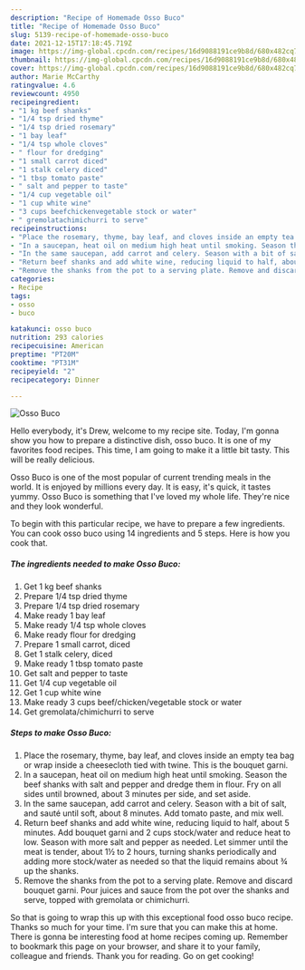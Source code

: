 ```yaml
---
description: "Recipe of Homemade Osso Buco"
title: "Recipe of Homemade Osso Buco"
slug: 5139-recipe-of-homemade-osso-buco
date: 2021-12-15T17:18:45.719Z
image: https://img-global.cpcdn.com/recipes/16d9088191ce9b8d/680x482cq70/osso-buco-recipe-main-photo.jpg
thumbnail: https://img-global.cpcdn.com/recipes/16d9088191ce9b8d/680x482cq70/osso-buco-recipe-main-photo.jpg
cover: https://img-global.cpcdn.com/recipes/16d9088191ce9b8d/680x482cq70/osso-buco-recipe-main-photo.jpg
author: Marie McCarthy
ratingvalue: 4.6
reviewcount: 4950
recipeingredient:
- "1 kg beef shanks"
- "1/4 tsp dried thyme"
- "1/4 tsp dried rosemary"
- "1 bay leaf"
- "1/4 tsp whole cloves"
- " flour for dredging"
- "1 small carrot diced"
- "1 stalk celery diced"
- "1 tbsp tomato paste"
- " salt and pepper to taste"
- "1/4 cup vegetable oil"
- "1 cup white wine"
- "3 cups beefchickenvegetable stock or water"
- " gremolatachimichurri to serve"
recipeinstructions:
- "Place the rosemary, thyme, bay leaf, and cloves inside an empty tea bag or wrap inside a cheesecloth tied with twine. This is the bouquet garni."
- "In a saucepan, heat oil on medium high heat until smoking. Season the beef shanks with salt and pepper and dredge them in flour. Fry on all sides until browned, about 3 minutes per side, and set aside."
- "In the same saucepan, add carrot and celery. Season with a bit of salt, and sauté until soft, about 8 minutes. Add tomato paste, and mix well."
- "Return beef shanks and add white wine, reducing liquid to half, about 5 minutes. Add bouquet garni and 2 cups stock/water and reduce heat to low. Season with more salt and pepper as needed. Let simmer until the meat is tender, about 1½ to 2 hours, turning shanks periodically and adding more stock/water as needed so that the liquid remains about ¾ up the shanks."
- "Remove the shanks from the pot to a serving plate. Remove and discard bouquet garni. Pour juices and sauce from the pot over the shanks and serve, topped with gremolata or chimichurri."
categories:
- Recipe
tags:
- osso
- buco

katakunci: osso buco 
nutrition: 293 calories
recipecuisine: American
preptime: "PT20M"
cooktime: "PT31M"
recipeyield: "2"
recipecategory: Dinner

---
```



![Osso Buco](https://img-global.cpcdn.com/recipes/16d9088191ce9b8d/680x482cq70/osso-buco-recipe-main-photo.jpg)

Hello everybody, it's Drew, welcome to my recipe site. Today, I'm gonna show you how to prepare a distinctive dish, osso buco. It is one of my favorites food recipes. This time, I am going to make it a little bit tasty. This will be really delicious.

Osso Buco is one of the most popular of current trending meals in the world. It is enjoyed by millions every day. It is easy, it's quick, it tastes yummy. Osso Buco is something that I've loved my whole life. They're nice and they look wonderful.




To begin with this particular recipe, we have to prepare a few ingredients. You can cook osso buco using 14 ingredients and 5 steps. Here is how you cook that.

<!--inarticleads1-->

##### The ingredients needed to make Osso Buco:

1. Get 1 kg beef shanks
1. Prepare 1/4 tsp dried thyme
1. Prepare 1/4 tsp dried rosemary
1. Make ready 1 bay leaf
1. Make ready 1/4 tsp whole cloves
1. Make ready  flour for dredging
1. Prepare 1 small carrot, diced
1. Get 1 stalk celery, diced
1. Make ready 1 tbsp tomato paste
1. Get  salt and pepper to taste
1. Get 1/4 cup vegetable oil
1. Get 1 cup white wine
1. Make ready 3 cups beef/chicken/vegetable stock or water
1. Get  gremolata/chimichurri to serve




<!--inarticleads2-->

##### Steps to make Osso Buco:

1. Place the rosemary, thyme, bay leaf, and cloves inside an empty tea bag or wrap inside a cheesecloth tied with twine. This is the bouquet garni.
1. In a saucepan, heat oil on medium high heat until smoking. Season the beef shanks with salt and pepper and dredge them in flour. Fry on all sides until browned, about 3 minutes per side, and set aside.
1. In the same saucepan, add carrot and celery. Season with a bit of salt, and sauté until soft, about 8 minutes. Add tomato paste, and mix well.
1. Return beef shanks and add white wine, reducing liquid to half, about 5 minutes. Add bouquet garni and 2 cups stock/water and reduce heat to low. Season with more salt and pepper as needed. Let simmer until the meat is tender, about 1½ to 2 hours, turning shanks periodically and adding more stock/water as needed so that the liquid remains about ¾ up the shanks.
1. Remove the shanks from the pot to a serving plate. Remove and discard bouquet garni. Pour juices and sauce from the pot over the shanks and serve, topped with gremolata or chimichurri.




So that is going to wrap this up with this exceptional food osso buco recipe. Thanks so much for your time. I'm sure that you can make this at home. There is gonna be interesting food at home recipes coming up. Remember to bookmark this page on your browser, and share it to your family, colleague and friends. Thank you for reading. Go on get cooking!
